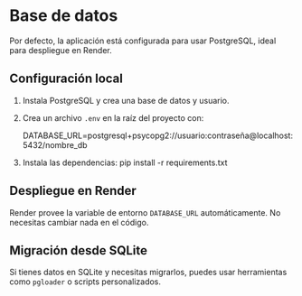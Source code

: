 # Base de datos

Por defecto, la aplicación está configurada para usar PostgreSQL, ideal para despliegue en Render.

## Configuración local

1. Instala PostgreSQL y crea una base de datos y usuario.
2. Crea un archivo `.env` en la raíz del proyecto con:

    DATABASE_URL=postgresql+psycopg2://usuario:contraseña@localhost:5432/nombre_db

3. Instala las dependencias:
    pip install -r requirements.txt

## Despliegue en Render

Render provee la variable de entorno `DATABASE_URL` automáticamente. No necesitas cambiar nada en el código.

## Migración desde SQLite

Si tienes datos en SQLite y necesitas migrarlos, puedes usar herramientas como `pgloader` o scripts personalizados.
